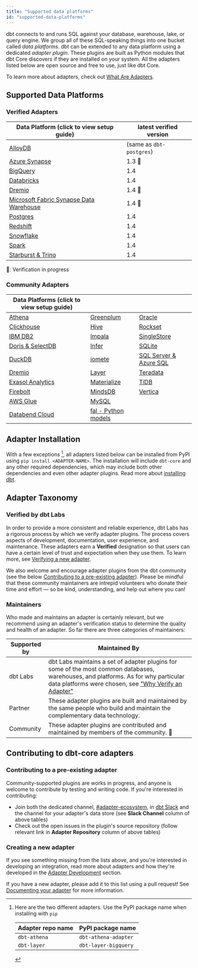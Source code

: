 ```yaml
---
title: "Supported data platforms"
id: "supported-data-platforms"
---
```


dbt connects to and runs SQL against your database, warehouse, lake, or query engine. We group all of these SQL-speaking things into one bucket called _data platforms_. dbt can be extended to any data platform using a dedicated _adapter plugin_. These plugins are built as Python modules that dbt Core discovers if they are installed on your system. All the adapters listed below are open source and free to use, just like dbt Core.

To learn more about adapters, check out [What Are Adapters](/guides/dbt-ecosystem/adapter-development/1-what-are-adapters).

## Supported Data Platforms

### Verified Adapters

| Data Platform (click to view setup guide) | latest verified version  |
| ----------------------------------------- | ------------------------ |
| [AlloyDB](/reference/warehouse-setups/alloydb-setup)                  | (same as `dbt-postgres`) |
| [Azure Synapse](/reference/warehouse-setups/azuresynapse-setup)       | 1.3 :construction:     |
| [BigQuery](/reference/warehouse-setups/bigquery-setup)                | 1.4                    |
| [Databricks](/reference/warehouse-setups/databricks-setup)            | 1.4                    |
| [Dremio](/reference/warehouse-setups/dremio-setup)                    | 1.4 :construction:     |
| [Microsoft Fabric Synapse Data Warehouse](/reference/warehouse-setups/fabric-setup)       | 1.4 :construction:     |
| [Postgres](/reference/warehouse-setups/postgres-setup)                | 1.4                    |
| [Redshift](/reference/warehouse-setups/redshift-setup)                | 1.4                    |
| [Snowflake](/reference/warehouse-setups/snowflake-setup)              | 1.4                    |
| [Spark](/reference/warehouse-setups/spark-setup)                      | 1.4                    |
| [Starburst & Trino](/reference/warehouse-setups/trino-setup)          | 1.4                    |
:construction:: Verification in progress

### Community Adapters

| Data Platforms (click to view setup guide) |                                  |                                      |
|--------------------------------------------|----------------------------------|--------------------------------------|
| [Athena](/reference/warehouse-setups/athena-setup)                     | [Greenplum](/reference/warehouse-setups/greenplum-setup)     | [Oracle](/reference/warehouse-setups/oracle-setup)               |
| [Clickhouse](/reference/warehouse-setups/clickhouse-setup)             | [Hive](/reference/warehouse-setups/hive-setup)               | [Rockset](/reference/warehouse-setups/rockset-setup)             |
| [IBM DB2](/reference/warehouse-setups/ibmdb2-setup)                    | [Impala](/reference/warehouse-setups/impala-setup)           | [SingleStore](/reference/warehouse-setups/singlestore-setup)     |
| [Doris & SelectDB](/reference/warehouse-setups/doris-setup)            | [Infer](/reference/warehouse-setups/infer-setup)             | [SQLite](/reference/warehouse-setups/sqlite-setup)               |
| [DuckDB](/reference/warehouse-setups/duckdb-setup)                     | [iomete](/reference/warehouse-setups/iomete-setup)           | [SQL Server & Azure SQL](/reference/warehouse-setups/mssql-setup) |
| [Dremio](/reference/warehouse-setups/dremio-setup)                     | [Layer](/reference/warehouse-setups/layer-setup)             | [Teradata](/reference/warehouse-setups/teradata-setup)           |
| [Exasol Analytics](/reference/warehouse-setups/exasol-setup)           | [Materialize](/reference/warehouse-setups/materialize-setup) | [TiDB](/reference/warehouse-setups/tidb-setup)                   |
| [Firebolt](/reference/warehouse-setups/firebolt-setup)                 | [MindsDB](/reference/warehouse-setups/mindsdb-setup)         | [Vertica](/reference/warehouse-setups/vertica-setup)             |
| [AWS Glue](/reference/warehouse-setups/glue-setup)                     | [MySQL](/reference/warehouse-setups/mysql-setup)             |                                      |
| [Databend Cloud](/reference/warehouse-setups/databend-setup)           | [fal - Python models](/reference/warehouse-setups/fal-setup) |                                      |

## Adapter Installation

With a few exceptions [^1], all adapters listed below can be installed from PyPI using `pip install <ADAPTER-NAME>`. The installation will include `dbt-core` and any other required dependencies, which may include both other dependencies and even other adapter plugins. Read more about [installing dbt](/docs/core/installation).

## Adapter Taxonomy

### Verified by dbt Labs

In order to provide a more consistent and reliable experience, dbt Labs has a rigorous process by which we verify adapter plugins. The process covers aspects of development, documentation, user experience, and maintenance. These adapters earn a **Verified** designation so that users can have a certain level of trust and expectation when they use them. To learn more, see [Verifying a new adapter](/guides/dbt-ecosystem/adapter-development/7-verifying-a-new-adapter).

We also welcome and encourage adapter plugins from the dbt community (see the below [Contributing to a pre-existing adapter](#contributing-to-a-pre-existing-adapter)). Please be mindful that these community maintainers are intrepid volunteers who donate their time and effort &mdash; so be kind, understanding, and help out where you can!

### Maintainers

Who made and maintains an adapter is certainly relevant, but we recommend using an adapter's verification status to determine the quality and health of an adapter. So far there are three categories of maintainers:

| Supported by | Maintained By                                                                                                                                                                                                                                  |
| ------------ | ---------------------------------------------------------------------------------------------------------------------------------------------------------------------------------------------------------------------------------------------- |
| dbt Labs     | dbt Labs maintains a set of adapter plugins for some of the most common databases, warehouses, and platforms. As for why particular data platforms were chosen, see ["Why Verify an Adapter"](/guides/dbt-ecosystem/adapter-development/7-verifying-a-new-adapter#why-verify-an-adapter) |
| Partner      | These adapter plugins are built and maintained by the same people who build and maintain the complementary data technology.                                                                                                                    |
| Community    | These adapter plugins are contributed and maintained by members of the community. 🌱                                                                                                                                                          |

## Contributing to dbt-core adapters

### Contributing to a pre-existing adapter

Community-supported plugins are works in progress, and anyone is welcome to contribute by testing and writing code. If you're interested in contributing:

- Join both the dedicated channel, [#adapter-ecosystem](https://getdbt.slack.com/archives/C030A0UF5LM), in [dbt Slack](https://community.getdbt.com/) and the channel for your adapter's data store (see **Slack Channel** column of above tables)
- Check out the open issues in the plugin's source repository (follow relevant link in **Adapter Repository** column of above tables)

### Creating a new adapter

If you see something missing from the lists above, and you're interested in developing an integration, read more about adapters and how they're developed in the  [Adapter Development](/guides/dbt-ecosystem/adapter-development/1-what-are-adapters) section.

If you have a new adapter, please add it to this list using a pull request! See [Documenting your adapter](/guides/dbt-ecosystem/adapter-development/5-documenting-a-new-adapter) for more information.

[^1]: Here are the two different adapters. Use the PyPI package name when installing with `pip`

    | Adapter repo name | PyPI package name    |
    | ----------------- | -------------------- |
    | `dbt-athena`      | `dbt-athena-adapter` |
    | `dbt-layer`       | `dbt-layer-bigquery` |
